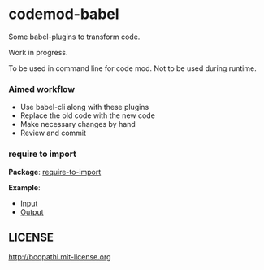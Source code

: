 # codemod-babel

Some babel-plugins to transform code.

Work in progress.

To be used in command line for code mod. Not to be used during runtime.

### Aimed workflow

+ Use babel-cli along with these plugins
+ Replace the old code with the new code
+ Make necessary changes by hand
+ Review and commit

### require to import

**Package**: [require-to-import](./packages/babel-plugin-require-to-import)

**Example**:

+ [Input](./tests/resources/require-to-import.js)
+ [Output](./tests/resources/require-to-import.expected.js)

## LICENSE

http://boopathi.mit-license.org
